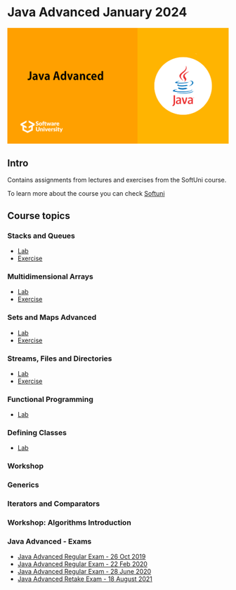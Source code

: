 # Java Advanced January 2024

![java-advanced-softuni](java-advanced-softuni.png)

## Intro
Contains assignments from lectures and exercises from the SoftUni course.

To learn more about the course you can check [Softuni](https://softuni.bg/)


## Course topics

### Stacks and Queues
- [Lab](https://github.com/Dimitar-Peev/03.Java-Advanced-January-2024/tree/main/_01_StacksAndQueues/_01_Lab)
- [Exercise](https://github.com/Dimitar-Peev/03.Java-Advanced-January-2024/tree/main/_01_StacksAndQueues/_02_Exercise)

### Multidimensional Arrays
- [Lab](https://github.com/Dimitar-Peev/03.Java-Advanced-January-2024/tree/main/_02_MultidimensionalArrays/_01_Lab)
- [Exercise](https://github.com/Dimitar-Peev/03.Java-Advanced-January-2024/tree/main/_02_MultidimensionalArrays/_02_Exercise)

### Sets and Maps Advanced
- [Lab](https://github.com/Dimitar-Peev/03.Java-Advanced-January-2024/tree/main/_03_SetsAndMapsAdvanced/_01_Lab)
- [Exercise](https://github.com/Dimitar-Peev/03.Java-Advanced-January-2024/tree/main/_03_SetsAndMapsAdvanced/_02_Exercise)

### Streams, Files and Directories
- [Lab](https://github.com/Dimitar-Peev/03.Java-Advanced-January-2024/tree/main/_04_StreamsFilesAndDirectories/_01_Lab)
- [Exercise](https://github.com/Dimitar-Peev/03.Java-Advanced-January-2024/tree/main/_04_StreamsFilesAndDirectories/_02_Exercise)

### Functional Programming
- [Lab](https://github.com/Dimitar-Peev/03.Java-Advanced-January-2024/tree/main/_05_FunctionalProgramming/_01_Lab)

### Defining Classes
- [Lab](https://github.com/Dimitar-Peev/03.Java-Advanced-January-2024/tree/main/_06_DefiningClasses/_01_Lab)

### Workshop

### Generics

### Iterators and Comparators

### Workshop: Algorithms Introduction

### Java Advanced - Exams
 - [Java Advanced Regular Exam - 26 Oct 2019](https://github.com/Dimitar-Peev/03.Java-Advanced-January-2024/tree/main/Java-Advanced-Exams/Java%20Advanced%20Regular%20Exam%20-%2026%20Oct%202019)
 - [Java Advanced Regular Exam - 22 Feb 2020](https://github.com/Dimitar-Peev/03.Java-Advanced-January-2024/tree/main/Java-Advanced-Exams/Java%20Advanced%20Regular%20Exam%20-%2022%20Feb%202020)
 - [Java Advanced Regular Exam - 28 June 2020](https://github.com/Dimitar-Peev/03.Java-Advanced-January-2024/tree/main/Java-Advanced-Exams/Java%20Advanced%20Regular%20Exam%20-%2028%20June%202020)
 - [Java Advanced Retake Exam - 18 August 2021](https://github.com/Dimitar-Peev/03.Java-Advanced-January-2024/tree/main/Java-Advanced-Exams/Java%20Advanced%20Retake%20Exam%20-%2018%20August%202021)
